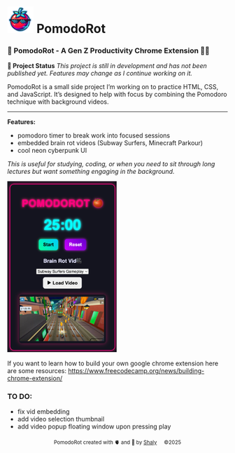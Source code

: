 # <img src="cool_pomodoro.PNG" alt="App Icon" width="60"> PomodoRot

### 📌 PomodoRot - A Gen Z Productivity Chrome Extension 🍅🌀

**🚧 Project Status** _This project is still in development and has not been published yet. Features may change as I continue working on it._

PomodoRot is a small side project I’m working on to practice HTML, CSS, and JavaScript. It’s designed to help with focus by combining the Pomodoro technique with background videos.

---

**Features:**
- pomodoro timer to break work into focused sessions
- embedded brain rot videos (Subway Surfers, Minecraft Parkour)
- cool neon cyberpunk UI

_This is useful for studying, coding, or when you need to sit through long lectures but want something engaging in the background._


<img src="pomodorot_app.png" alt="app view" width="250">

If you want to learn how to build your own google chrome extension here are some resources:
https://www.freecodecamp.org/news/building-chrome-extension/

### TO DO:
- fix vid embedding
- add video selection thumbnail
- add video popup floating window upon pressing play

<p align=center> <sub> PomodoRot created with 🫀 and 🧠 by <a href url="https://github.com/pandashaly/"> Shaly</a> &nbsp;&nbsp;&nbsp; ©2025 </sub> </p>
